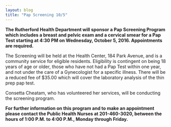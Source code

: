 ```yaml
---
layout: blog
title: "Pap Screening 10/5"
---
```


**The Rutherford Health Department will sponsor a Pap Screening Program which includes a breast and pelvic exam and a cervical smear for a Pap Test starting at 4:30 PM on Wednesday, October 5, 2016. Appointments are required.** 

The Screening will be held at the Health Center, 184 Park Avenue, and is a community service for eligible residents. Eligibility is contingent on being 18 years of age or older, those who have not had a Pap Test within one year, and not under the care of a Gynecologist for a specific illness. There will be a reduced fee of $35.00 which will cover the laboratory analysis of the thin prep pap test. 

Consetta Cheatam, who has volunteered her services, will be conducting the screening program. 

**For further information on this program and to make an appointment please contact the Public Health Nurses at 201-460-3020, between the hours of 1:00 P.M. to 4:00 P.M., Monday through Friday.** 
